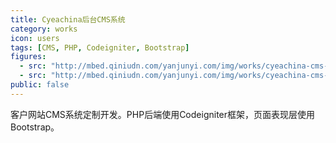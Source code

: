 ```yaml
---
title: Cyeachina后台CMS系统
category: works
icon: users
tags: [CMS, PHP, Codeigniter, Bootstrap]
figures:
  - src: "http://mbed.qiniudn.com/yanjunyi.com/img/works/cyeachina-cms-list.jpg"
  - src: "http://mbed.qiniudn.com/yanjunyi.com/img/works/cyeachina-cms-occupation.jpg"
public: false
---
```


客户网站CMS系统定制开发。PHP后端使用Codeigniter框架，页面表现层使用Bootstrap。
